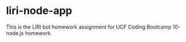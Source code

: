 # liri-node-app
This is the LIRI bot homework assignment for UCF Coding Bootcamp 10-node.js homework.

